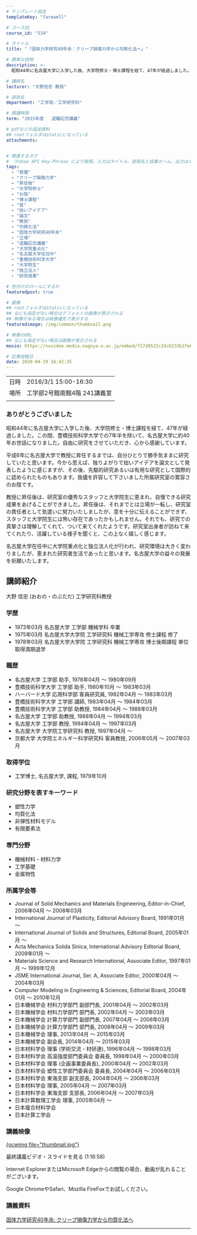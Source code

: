 ```yaml
---
# テンプレート指定
templateKey: "farewell"

# コースID
course_id: "534"

# タイトル
title: "「固体力学研究40年余：クリープ損傷力学から均質化法へ」"

# 簡単な説明
description: >-
  昭和44年に名古屋大学に入学した後、大学院修士・博士課程を経て、47年が経過しました。この間、豊橋技術科学大学での7年半を除いて、名古屋大学に約40年お世話になりました。自由に研究をさせていただき、心から感謝しています。平成6年に名古屋大学で教授に昇任するまでは、自分ひとりで勝手気ままに研究していたと思います。今から思えば、独りよがりで拙いアイデアを論文として発表したように感じますが、その ....

# 講師名
lecturer: "大野信忠 教授"

# 部局名
department: "工学部／工学研究科"

# 開講時限
term: "2015年度	退職記念講義"

# pdfなどの追加資料
## rootフォルダはstaticになっている
attachments:


# 関連するタグ
# （Yahoo API Key-Phrase により取得。入力はタイトル、部局名と授業ホーム、出力はキーフレーズ（tags））
tags:
  - "我儘"
  - "クリープ損傷力学"
  - "昇任後"
  - "大学院修士"
  - "お陰"
  - "博士課程"
  - "意"
  - "拙いアイデア"
  - "論文"
  - "教授"
  - "均質化法"
  - "固体力学研究40年余"
  - "立場"
  - "退職記念講義"
  - "大学院重点化"
  - "名古屋大学在任中"
  - "豊橋技術科学大学"
  - "大学院生"
  - "独立法人"
  - "研究成果"

# 色付けのロールにするか
featuredpost: true

# 画像
## rootフォルダはstaticになっている
## なにも指定がない場合はデフォルトの画像が表示される
## 映像がある場合は映像優先で表示する
featuredimage: /img/common/thumbnail.png

# 映像のURL
## なにも指定がない場合は画像が表示される
movie: https://nuvideo.media.nagoya-u.ac.jp/embed/f17d9522c19c6233b2fe6e52a66d868b53abe124

# 記事投稿日
date: 2020-04-29 16:42:35
---
```


|   |   |
|---|---|
| 日時 | 2016/3/1  15:00-16:30 |
| 場所 | 工学部2号館南館4階 241講義室 |
|   |   |


### ありがとうございました

昭和44年に名古屋大学に入学した後、大学院修士・博士課程を経て、47年が経過しました。この間、豊橋技術科学大学での7年半を除いて、名古屋大学に約40年お世話になりました。自由に研究をさせていただき、心から感謝しています。

平成6年に名古屋大学で教授に昇任するまでは、自分ひとりで勝手気ままに研究していたと思います。今から思えば、独りよがりで拙いアイデアを論文として発表したように感じますが、その後、先駆的研究あるいは有用な研究として国際的に認められたものもあります。我儘を許容して下さいました所属研究室の寛容さのお陰です。

教授に昇任後は、研究室の優秀なスタッフと大学院生に恵まれ、自慢できる研究成果をあげることができました。昇任後は、それまでとは立場が一転し、研究室の責任者として気遣いに努力いたしましたが、意を十分に伝えることができず、スタッフと大学院生には怖い存在であったかもしれません。それでも、研究での真摯さは理解してくれて、ついて来てくれたようです。研究室出身者が訪ねて来てくれたり、活躍している様子を聞くと、この上なく嬉しく感じます。

名古屋大学在任中に大学院重点化と独立法人化が行われ、研究環境は大きく変わりましたが、恵まれた研究者生活であったと思います。名古屋大学の益々の発展を祈願いたします。


## 講師紹介

大野 信忠 (おおの・のぶただ) 工学研究科教授

### 学歴

* 1973年03月 名古屋大学 工学部 機械学科 卒業
* 1975年03月 名古屋大学大学院 工学研究科 機械工学専攻 修士課程 修了
* 1978年03月 名古屋大学大学院 工学研究科 機械工学専攻 博士後期課程 単位取得満期退学

### 職歴

* 名古屋大学 工学部 助手, 1978年04月 ～ 1980年09月
* 豊橋技術科学大学 工学部 助手, 1980年10月 ～ 1983年03月
* ハーバード大学 応用科学部 客員研究員, 1982年04月 ～ 1983年03月
* 豊橋技術科学大学 工学部 講師, 1983年04月 ～ 1984年03月
* 豊橋技術科学大学 工学部 助教授, 1984年04月 ～ 1988年03月
* 名古屋大学 工学部 助教授, 1988年04月 ～ 1994年03月
* 名古屋大学 工学部 教授, 1994年04月 ～ 1997年03月
* 名古屋大学 大学院工学研究科 教授, 1997年04月 ～
* 京都大学 大学院エネルギー科学研究科 客員教授, 2006年05月 ～ 2007年03月

### 取得学位

* 工学博士, 名古屋大学, 課程, 1979年10月

### 研究分野を表すキーワード

* 塑性力学
* 均質化法
* 非弾性材料モデル
* 有限要素法

### 専門分野

* 機械材料・材料力学
* 工学基礎
* 金属物性

### 所属学会等

* Journal of Solid Mechanics and Materials Engineering, Editor-in-Chief, 2006年04月 ～ 2008年03月
* International Journal of Plasticity, Editorial Advisory Board, 1991年01月 ～
* International Journal of Solids and Structures, Editorial Board, 2005年01月 ～
* Acta Mechanica Solida Sinica, International Advisory Editorial Board, 2009年01月 ～
* Materials Science and Research International, Associate Editor, 1997年01月 ～ 1999年12月
* JSME International Journal, Ser. A, Associate Editor, 2000年04月 ～ 2004年03月
* Computer Modeling in Engineering & Sciences, Editorial Board, 2004年01月 ～ 2010年12月
* 日本機械学会 材料力学部門 副部門長, 2001年04月 ～ 2002年03月
* 日本機械学会 材料力学部門 部門長, 2002年04月 ～ 2003年03月
* 日本機械学会 計算力学部門 副部門長, 2007年04月 ～ 2008年03月
* 日本機械学会 計算力学部門 部門長, 2008年04月 ～ 2009年03月
* 日本機械学会 理事, 2013年04月 ～ 2015年03月
* 日本機械学会 副会長, 2014年04月 ～ 2015年03月
* 日本材料学会 理事 (学術交流・材研連), 1996年04月 ～ 1998年03月
* 日本材料学会 高温強度部門委員会 委員長, 1998年04月 ～ 2000年03月
* 日本材料学会 理事 (企画事業委員長), 2000年04月 ～ 2002年03月
* 日本材料学会 塑性工学部門委員会 委員長, 2004年04月 ～ 2006年03月
* 日本材料学会 東海支部 副支部長, 2004年04月 ～ 2006年03月
* 日本材料学会 理事, 2005年04月 ～ 2007年03月
* 日本材料学会 東海支部 支部長, 2006年04月 ～ 2007年03月
* 日本計算数理工学会 理事, 2005年04月 ～
* 日本複合材料学会
* 日本計算工学会


### 講義映像

[{ocwimg file="thumbnail.jpg"}](https://nuvideo.media.nagoya-u.ac.jp/embed/f17d9522c19c6233b2fe6e52a66d868b53abe124)

最終講義ビデオ・スライドを見る (1:16:58)



Internet ExplorerまたはMicrosoft Edgeからの閲覧の場合、動画が乱れることがございます。

Google ChromeやSafari、Mozilla FireFoxでお試しください。


### 講義資料
[固体力学研究40年余: クリープ損傷力学から均質化法へ](https://ocw.nagoya-u.jp/files/534/ono-saisyu.pdf) 

-----